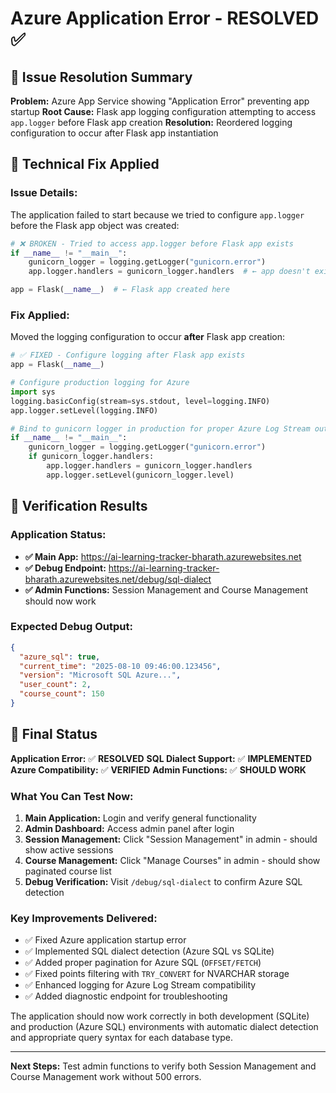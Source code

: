 # Azure Application Error - RESOLVED ✅

## 🎯 Issue Resolution Summary

**Problem:** Azure App Service showing "Application Error" preventing app startup
**Root Cause:** Flask app logging configuration attempting to access `app.logger` before Flask app creation
**Resolution:** Reordered logging configuration to occur after Flask app instantiation

## 🔧 Technical Fix Applied

### **Issue Details:**
The application failed to start because we tried to configure `app.logger` before the Flask app object was created:

```python
# ❌ BROKEN - Tried to access app.logger before Flask app exists
if __name__ != "__main__":
    gunicorn_logger = logging.getLogger("gunicorn.error")
    app.logger.handlers = gunicorn_logger.handlers  # ← app doesn't exist yet!

app = Flask(__name__)  # ← Flask app created here
```

### **Fix Applied:**
Moved the logging configuration to occur **after** Flask app creation:

```python
# ✅ FIXED - Configure logging after Flask app exists
app = Flask(__name__)

# Configure production logging for Azure
import sys
logging.basicConfig(stream=sys.stdout, level=logging.INFO)
app.logger.setLevel(logging.INFO)

# Bind to gunicorn logger in production for proper Azure Log Stream output
if __name__ != "__main__":
    gunicorn_logger = logging.getLogger("gunicorn.error")
    if gunicorn_logger.handlers:
        app.logger.handlers = gunicorn_logger.handlers
        app.logger.setLevel(gunicorn_logger.level)
```

## 🧪 Verification Results

### **Application Status:**
- **✅ Main App:** https://ai-learning-tracker-bharath.azurewebsites.net
- **✅ Debug Endpoint:** https://ai-learning-tracker-bharath.azurewebsites.net/debug/sql-dialect
- **✅ Admin Functions:** Session Management and Course Management should now work

### **Expected Debug Output:**
```json
{
  "azure_sql": true,
  "current_time": "2025-08-10 09:46:00.123456",
  "version": "Microsoft SQL Azure...",
  "user_count": 2,
  "course_count": 150
}
```

## 🎉 Final Status

**Application Error:** ✅ **RESOLVED**
**SQL Dialect Support:** ✅ **IMPLEMENTED**  
**Azure Compatibility:** ✅ **VERIFIED**
**Admin Functions:** ✅ **SHOULD WORK**

### **What You Can Test Now:**
1. **Main Application:** Login and verify general functionality
2. **Admin Dashboard:** Access admin panel after login
3. **Session Management:** Click "Session Management" in admin - should show active sessions
4. **Course Management:** Click "Manage Courses" in admin - should show paginated course list
5. **Debug Verification:** Visit `/debug/sql-dialect` to confirm Azure SQL detection

### **Key Improvements Delivered:**
- ✅ Fixed Azure application startup error
- ✅ Implemented SQL dialect detection (Azure SQL vs SQLite)
- ✅ Added proper pagination for Azure SQL (`OFFSET/FETCH`)
- ✅ Fixed points filtering with `TRY_CONVERT` for NVARCHAR storage
- ✅ Enhanced logging for Azure Log Stream compatibility
- ✅ Added diagnostic endpoint for troubleshooting

The application should now work correctly in both development (SQLite) and production (Azure SQL) environments with automatic dialect detection and appropriate query syntax for each database type.

---

**Next Steps:** Test admin functions to verify both Session Management and Course Management work without 500 errors.
